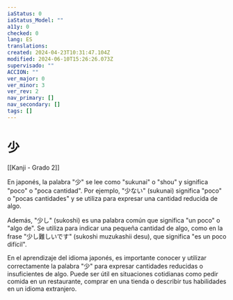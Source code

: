 ```yaml
---
iaStatus: 0
iaStatus_Model: ""
a11y: 0
checked: 0
lang: ES
translations: 
created: 2024-04-23T10:31:47.104Z
modified: 2024-06-10T15:26:26.073Z
supervisado: ""
ACCION: ""
ver_major: 0
ver_minor: 3
ver_rev: 2
nav_primary: []
nav_secondary: []
tags: []
---
```

# 少

[[Kanji - Grado 2]]

En japonés, la palabra "少" se lee como "sukunai" o "shou" y significa "poco" o "poca cantidad". Por ejemplo, "少ない" (sukunai) significa "poco" o "pocas cantidades" y se utiliza para expresar una cantidad reducida de algo.

Además, "少し" (sukoshi) es una palabra común que significa "un poco" o "algo de". Se utiliza para indicar una pequeña cantidad de algo, como en la frase "少し難しいです" (sukoshi muzukashii desu), que significa "es un poco difícil".

En el aprendizaje del idioma japonés, es importante conocer y utilizar correctamente la palabra "少" para expresar cantidades reducidas o insuficientes de algo. Puede ser útil en situaciones cotidianas como pedir comida en un restaurante, comprar en una tienda o describir tus habilidades en un idioma extranjero.
